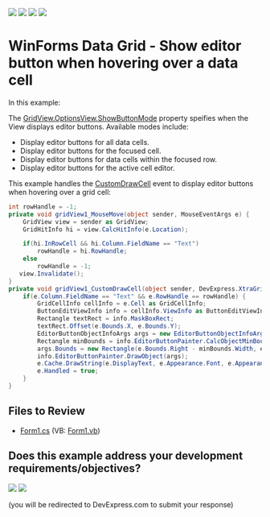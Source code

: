 <!-- default badges list -->
![](https://img.shields.io/endpoint?url=https://codecentral.devexpress.com/api/v1/VersionRange/128631892/24.2.1%2B)
[![](https://img.shields.io/badge/Open_in_DevExpress_Support_Center-FF7200?style=flat-square&logo=DevExpress&logoColor=white)](https://supportcenter.devexpress.com/ticket/details/E1956)
[![](https://img.shields.io/badge/📖_How_to_use_DevExpress_Examples-e9f6fc?style=flat-square)](https://docs.devexpress.com/GeneralInformation/403183)
[![](https://img.shields.io/badge/💬_Leave_Feedback-feecdd?style=flat-square)](#does-this-example-address-your-development-requirementsobjectives)
<!-- default badges end -->

# WinForms Data Grid - Show editor button when hovering over a data cell

In this example:

The [GridView.OptionsView.ShowButtonMode](https://docs.devexpress.com/WindowsForms/DevExpress.XtraGrid.Views.Base.ColumnViewOptionsView.ShowButtonMode) property speifies when the View displays editor buttons. Available modes include:

* Display editor buttons for all data cells.
* Display editor buttons for the focused cell.
* Display editor buttons for data cells within the focused row.
* Display editor buttons for the active cell editor.

This example handles the [CustomDrawCell](https://docs.devexpress.com/WindowsForms/DevExpress.XtraGrid.Views.Grid.GridView.CustomDrawCell) event to display editor buttons when hovering over a grid cell:

```csharp
int rowHandle = -1;
private void gridView1_MouseMove(object sender, MouseEventArgs e) {
    GridView view = sender as GridView;
    GridHitInfo hi = view.CalcHitInfo(e.Location);

    if(hi.InRowCell && hi.Column.FieldName == "Text") 
        rowHandle = hi.RowHandle;
    else
        rowHandle = -1;
   view.Invalidate(); 
}
private void gridView1_CustomDrawCell(object sender, DevExpress.XtraGrid.Views.Base.RowCellCustomDrawEventArgs e) {
    if(e.Column.FieldName == "Text" && e.RowHandle == rowHandle) {
        GridCellInfo cellInfo = e.Cell as GridCellInfo;
        ButtonEditViewInfo info = cellInfo.ViewInfo as ButtonEditViewInfo;
        Rectangle textRect = info.MaskBoxRect;
        textRect.Offset(e.Bounds.X, e.Bounds.Y);
        EditorButtonObjectInfoArgs args = new EditorButtonObjectInfoArgs(e.Cache, info.Item.Buttons[0], e.Appearance);
        Rectangle minBounds = info.EditorButtonPainter.CalcObjectMinBounds(args);
        args.Bounds = new Rectangle(e.Bounds.Right - minBounds.Width, e.Bounds.Y + (e.Bounds.Height - minBounds.Height) / 2, minBounds.Width, minBounds.Height);
        info.EditorButtonPainter.DrawObject(args);
        e.Cache.DrawString(e.DisplayText, e.Appearance.Font, e.Appearance.GetForeBrush(e.Cache), textRect, e.Appearance.GetStringFormat());
        e.Handled = true;
    }
}
```


## Files to Review

* [Form1.cs](./CS/WindowsApplication3/Form1.cs) (VB: [Form1.vb](./VB/WindowsApplication3/Form1.vb))
<!-- feedback -->
## Does this example address your development requirements/objectives?

[<img src="https://www.devexpress.com/support/examples/i/yes-button.svg"/>](https://www.devexpress.com/support/examples/survey.xml?utm_source=github&utm_campaign=winforms-grid-show-editor-buttons-on-cell-hover&~~~was_helpful=yes) [<img src="https://www.devexpress.com/support/examples/i/no-button.svg"/>](https://www.devexpress.com/support/examples/survey.xml?utm_source=github&utm_campaign=winforms-grid-show-editor-buttons-on-cell-hover&~~~was_helpful=no)

(you will be redirected to DevExpress.com to submit your response)
<!-- feedback end -->
